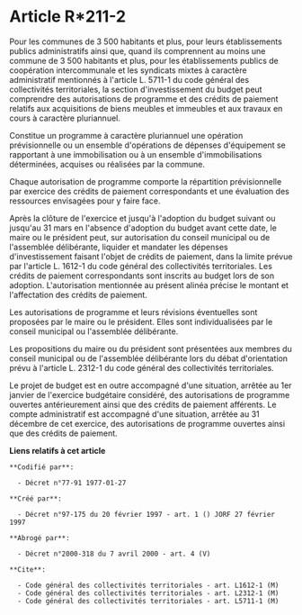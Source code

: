 # Article R*211-2

Pour les communes de 3 500 habitants et plus, pour leurs établissements publics administratifs ainsi que, quand ils
comprennent au moins une commune de 3 500 habitants et plus, pour les établissements publics de coopération intercommunale et
les syndicats mixtes à caractère administratif mentionnés à l'article L. 5711-1 du code général des collectivités
territoriales, la section d'investissement du budget peut comprendre des autorisations de programme et des crédits de
paiement relatifs aux acquisitions de biens meubles et immeubles et aux travaux en cours à caractère pluriannuel.

Constitue un programme à caractère pluriannuel une opération prévisionnelle ou un ensemble d'opérations de dépenses
d'équipement se rapportant à une immobilisation ou à un ensemble d'immobilisations déterminées, acquises ou réalisées par la
commune.

Chaque autorisation de programme comporte la répartition prévisionnelle par exercice des crédits de paiement correspondants
et une évaluation des ressources envisagées pour y faire face.

Après la clôture de l'exercice et jusqu'à l'adoption du budget suivant ou jusqu'au 31 mars en l'absence d'adoption du budget
avant cette date, le maire ou le président peut, sur autorisation du conseil municipal ou de l'assemblée délibérante,
liquider et mandater les dépenses d'investissement faisant l'objet de crédits de paiement, dans la limite prévue par
l'article L. 1612-1 du code général des collectivités territoriales. Les crédits de paiement correspondants sont inscrits au
budget lors de son adoption. L'autorisation mentionnée au présent alinéa précise le montant et l'affectation des crédits de
paiement.

Les autorisations de programme et leurs révisions éventuelles sont proposées par le maire ou le président. Elles sont
individualisées par le conseil municipal ou l'assemblée délibérante.

Les propositions du maire ou du président sont présentées aux membres du conseil municipal ou de l'assemblée délibérante lors
du débat d'orientation prévu à l'article L. 2312-1 du code général des collectivités territoriales.

Le projet de budget est en outre accompagné d'une situation, arrêtée au 1er janvier de l'exercice budgétaire considéré, des
autorisations de programme ouvertes antérieurement ainsi que des crédits de paiement afférents. Le compte administratif est
accompagné d'une situation, arrêtée au 31 décembre de cet exercice, des autorisations de programme ouvertes ainsi que des
crédits de paiement.

**Liens relatifs à cet article**

	**Codifié par**:

	  - Décret n°77-91 1977-01-27

	**Créé par**:

	  - Décret n°97-175 du 20 février 1997 - art. 1 () JORF 27 février 1997

	**Abrogé par**:

	  - Décret n°2000-318 du 7 avril 2000 - art. 4 (V)

	**Cite**:

	  - Code général des collectivités territoriales - art. L1612-1 (M)
	  - Code général des collectivités territoriales - art. L2312-1 (M)
	  - Code général des collectivités territoriales - art. L5711-1 (M)
